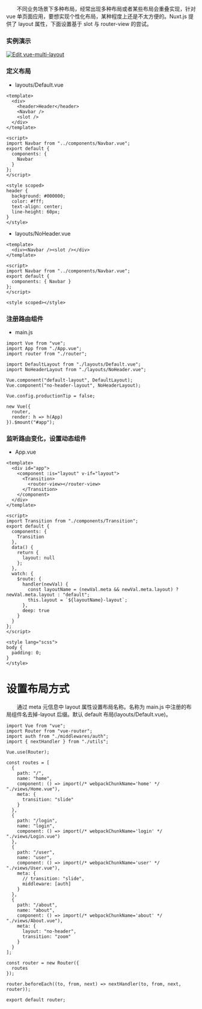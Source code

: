 &emsp;&emsp;不同业务场景下多种布局，经常出现多种布局或者某些布局会重叠实现，针对 vue 单页面应用，要想实现个性化布局，某种程度上还是不太方便的。Nuxt.js 提供了 layout 属性，下面设置基于 slot 与 router-view 的尝试。

### 实例演示

[![Edit vue-multi-layout](https://codesandbox.io/static/img/play-codesandbox.svg)](https://codesandbox.io/s/j27o7qj21w)

### 定义布局

- layouts/Default.vue

```
<template>
  <div>
    <header>Header</header>
    <Navbar />
    <slot />
  </div>
</template>

<script>
import Navbar from "../components/Navbar.vue";
export default {
  components: {
    Navbar
  }
};
</script>

<style scoped>
header {
  background: #000000;
  color: #fff;
  text-align: center;
  line-height: 60px;
}
</style>
```

- layouts/NoHeader.vue

```
<template>
  <div><Navbar /><slot /></div>
</template>

<script>
import Navbar from "../components/Navbar.vue";
export default {
  components: { Navbar }
};
</script>

<style scoped></style>
```

### 注册路由组件

- main.js

```
import Vue from "vue";
import App from "./App.vue";
import router from "./router";

import DefaultLayout from "./layouts/Default.vue";
import NoHeaderLayout from "./layouts/NoHeader.vue";

Vue.component("default-layout", DefaultLayout);
Vue.component("no-header-layout", NoHeaderLayout);

Vue.config.productionTip = false;

new Vue({
  router,
  render: h => h(App)
}).$mount("#app");
```

### 监听路由变化，设置动态组件

- App.vue

```
<template>
  <div id="app">
    <component :is="layout" v-if="layout">
      <Transition>
        <router-view></router-view>
      </Transition>
    </component>
  </div>
</template>

<script>
import Transition from "./components/Transition";
export default {
  components: {
    Transition
  },
  data() {
    return {
      layout: null
    };
  },
  watch: {
    $route: {
      handler(newVal) {
        const layoutName = (newVal.meta && newVal.meta.layout) ? newVal.meta.layout : "default";
        this.layout = `${layoutName}-layout`;
      },
      deep: true
    }
  }
};
</script>

<style lang="scss">
body {
  padding: 0;
}
</style>

```

# 设置布局方式

&emsp;&emsp;通过 meta 元信息中 layout 属性设置布局名称。名称为 main.js 中注册的布局组件名去掉-layout 后缀。默认 default 布局(layouts/Default.vue)。

```
import Vue from "vue";
import Router from "vue-router";
import auth from "./middlewares/auth";
import { nextHandler } from "./utils";

Vue.use(Router);

const routes = [
  {
    path: "/",
    name: "home",
    component: () => import(/* webpackChunkName='home' */ "./views/Home.vue"),
    meta: {
      transition: "slide"
    }
  },
  {
    path: "/login",
    name: "login",
    component: () => import(/* webpackChunkName='login' */ "./views/Login.vue")
  },
  {
    path: "/user",
    name: "user",
    component: () => import(/* webpackChunkName='user' */ "./views/User.vue"),
    meta: {
      // transition: "slide",
      middleware: [auth]
    }
  },
  {
    path: "/about",
    name: "about",
    component: () => import(/* webpackChunkName='about' */ "./views/About.vue"),
    meta: {
      layout: "no-header",
      transition: "zoom"
    }
  }
];

const router = new Router({
  routes
});

router.beforeEach((to, from, next) => nextHandler(to, from, next, router));

export default router;
```

